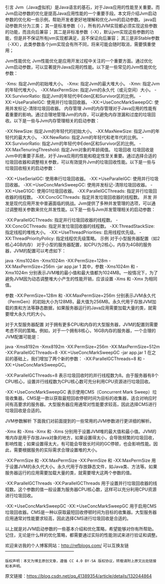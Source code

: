 
引言
Jvm（Java虚拟机）是Java语言的基石，对于Java应用的性能至关重要。而Jvm启动参数的优化是提高Java应用性能的一个重要手段。本文将介绍Jvm启动参数的优化和一些示例，帮助开发者更好地理解和优化Jvm的启动参数。
java启动参数共分为三类；
其一是标准参数（-），所有的JVM实现都必须实现这些参数的功能，而且向后兼容；
其二是非标准参数（-X），默认jvm实现这些参数的功能，但是并不保证所有jvm实现都满足，且不保证向后兼容；
其三是非Stable参数（-XX），此类参数各个jvm实现会有所不同，将来可能会随时取消，需要慎重使用；

Jvm性能优化
Jvm性能优化是应用开发过程中关注的一个重要方面。通过优化Jvm启动参数，可以显著提升Java应用的性能。以下是一些常见的Jvm性能优化参数：

-Xms: 指定Jvm的初始堆大小。
-Xmx: 指定Jvm的最大堆大小。
-Xmn: 指定Jvm的年轻代堆大小。
-XX:MaxPermSize: 指定Jvm的永久代（或元空间）大小。
-XX:SurvivorRatio: 指定Jvm的年轻代中Eden区和Survivor区的比例。
-XX:+UseParallelGC: 使用并行垃圾回收器。
-XX:+UseConcMarkSweepGC: 使用并发标记-清除垃圾回收器。
内存管理
Jvm的内存管理对于Java应用的性能有着重要的影响。通过合理地管理Jvm的内存，可以避免内存泄漏和过度的垃圾回收。以下是一些与Jvm内存管理相关的启动参数：

-XX:NewSize: 指定Jvm的年轻代的初始大小。
-XX:MaxNewSize: 指定Jvm的年轻代的最大大小。
-XX:NewRatio: 指定Jvm的年轻代和老年代的比例。
-XX:SurvivorRatio: 指定Jvm的年轻代中Eden区和Survivor区的比例。
-XX:MaxTenuringThreshold: 指定Jvm对象的年龄阈值。
垃圾回收
垃圾回收是Jvm中的重要子系统，对于Java应用的性能和稳定性至关重要。通过选择合适的垃圾回收器和调整相关参数，可以有效提升Jvm的垃圾回收性能。以下是一些与垃圾回收相关的启动参数：

-XX:+UseSerialGC: 使用串行垃圾回收器。
-XX:+UseParallelGC: 使用并行垃圾回收器。
-XX:+UseConcMarkSweepGC: 使用并发标记-清除垃圾回收器。
-XX:+UseG1GC: 使用G1垃圾回收器。
-XX:ParallelGCThreads: 指定并行垃圾回收器的线程数。
-XX:ConcGCThreads: 指定并发垃圾回收器的线程数。
并发
并发是现代应用开发中普遍面临的挑战。Jvm提供了多种并发管理的选项，可以通过调整相关参数来优化并发性能。以下是一些与Jvm并发管理相关的启动参数：

-XX:ParallelGCThreads: 指定并行垃圾回收器的线程数。
-XX:ConcGCThreads: 指定并发垃圾回收器的线程数。
-XX:ThreadStackSize: 指定线程的堆栈大小。
-XX:+UseThreadPriorities: 启用线程优先级。
-XX:ThreadPriorityPolicy: 指定线程优先级策略。
示例
对于小型服务器配置（如2核心4GB内存）
对于小型的服务器配置，如CPU为2核心，内存为4GB的服务器，JVM的配置可以考虑如下：

java -Xms1024m -Xmx1024m -XX:PermSize=128m -XX:MaxPermSize=256m -jar app.jar
1
其中，参数 -Xms1024m 和 -Xmx1024m 分别表示JVM堆的最小值和最大值都为1024MB。一般情况下，为了避免JVM因为动态调整堆大小产生的性能开销，应该设置 -Xms 和 -Xmx 为相同值。

参数 -XX:PermSize=128m 和 -XX:MaxPermSize=256m 分别表示JVM永久代（PermGen）的初始大小为128MB，最大值为256MB。永久代用于存放JVM加载的类和方法等静态数据，如果服务器运行的Java应用需要加载大量的类，就需要增大永久代的大小。

对于大型服务器配置
对于拥有更多CPU和内存的大型服务器，JVM的配置则需要考虑不同的策略。例如，对于一个拥有8核心，16GB内存的服务器，一个合理的JVM配置可能是：

java -Xms8192m -Xmx8192m -XX:PermSize=256m -XX:MaxPermSize=512m -XX:ParallelGCThreads=8 -XX:+UseConcMarkSweepGC -jar app.jar
1
在之前的基础上，我们增加了两个新的参数： -XX:ParallelGCThreads=8 和 -XX:+UseConcMarkSweepGC。

-XX:ParallelGCThreads=8 表示垃圾回收时的并行线程数为8。由于服务器有8个CPU核心，设置并行线程数为CPU核心数可充分利用CPU资源进行垃圾回收。

-XX:+UseConcMarkSweepGC 表示使用CMS（Concurrent Mark Sweep）垃圾收集器。CMS是一款以获取最短回收停顿时间为目标的收集器，适合对响应时间有高要求的服务器。大型服务器应用通常对性能要求较高，因此选择CMS进行垃圾回收是合适的。

JVM参数解析
下面我们对前面提到的一些常用的JVM参数进行更详细的解析。

-Xmx 和 -Xms
-Xmx 和 -Xms 分别用于设置JVM堆的最大值和最小值。JVM的堆内存是用于存放Java对象的地方，如果设置得太小，会导致频繁的垃圾回收，影响性能；如果设置得太大，有可能会导致长时间的GC停顿，也会影响性能。因此，需要根据服务的实际需求合理设置堆的大小。

-XX:PermSize 和 -XX:MaxPermSize
-XX:PermSize 和 -XX:MaxPermSize 用于设置JVM的永久代大小。永久代用于存放静态文件，如Java类、方法等。如果服务器运行的应用需要加载大量的类，就需要增大这两个参数的值。

-XX:ParallelGCThreads
-XX:ParallelGCThreads 用于设置并行垃圾回收器的线程数。这个参数的值一般设置为服务器CPU核心数，这样可以充分利用CPU资源进行垃圾回收。

-XX:+UseConcMarkSweepGC
-XX:+UseConcMarkSweepGC 用于启用CMS垃圾回收器。CMS是一种以获取最短回收停顿时间为目标的收集器。大型服务器应用通常对性能要求较高，因此选择CMS进行垃圾回收是合适的。

以上就是对JVM启动参数的一些基本介绍和优化策略，希望能够对你有所帮助。记住，无论是什么样的优化策略，都需要通过实际的性能测试来进行验证和调整。

欢迎来访我的个人博客网站：http://refblogs.com/ 可以互换友链
————————————————

    版权声明：本文为博主原创文章，遵循 CC 4.0 BY-SA 版权协议，转载请附上原文出处链接和本声明。

原文链接：https://blog.csdn.net/qq_41389354/article/details/132044864

